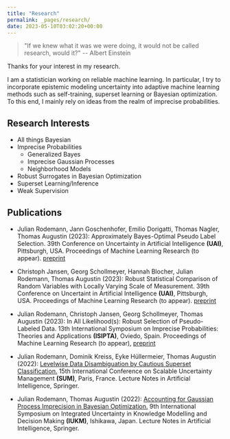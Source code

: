 ```yaml
---
title: "Research"
permalink: _pages/research/
date: 2023-05-10T03:02:20+00:00
---
```



> "If we knew what it was we were doing, it would not be called research, would it?"
> -- Albert Einstein

Thanks for your interest in my research. 

I am a statistician working on reliable machine learning. In particular, I try to incorporate epistemic modeling uncertainty into adaptive machine learning methods such as self-training, superset learning or Bayesian optimization. To this end, I mainly rely on ideas from the realm of imprecise probabilities.   

## Research Interests

* All things Bayesian
* Imprecise Probabilities
    * Generalized Bayes
    * Imprecise Gaussian Processes
    * Neighborhood Models
* Robust Surrogates in Bayesian Optimization
* Superset Learning/Inference
* Weak Supervision


## Publications

* Julian Rodemann, Jann Goschenhofer, Emilio Dorigatti, Thomas Nagler, Thomas Augustin (2023): Approximately Bayes-Optimal Pseudo Label Selection. 39th Conference on Uncertainty in Artificial Intelligence **(UAI)**, Pittsburgh, USA. Proceedings of Machine Learning Research (to appear). [preprint](https://arxiv.org/abs/2302.08883)

* Christoph Jansen, Georg Schollmeyer, Hannah Blocher, Julian Rodemann, Thomas Augustin (2023): Robust Statistical Comparison of Random Variables with Locally Varying Scale of Measurement. 39th Conference on Uncertaint in Artificial Intelligence **(UAI)**, Pittsburgh, USA. Proceedings of Machine Learning Research (to appear). [preprint](https://chjansen.weebly.com/uploads/1/3/8/2/138228135/jsbra.pdf)

* Julian Rodemann, Christoph Jansen, Georg Schollmeyer, Thomas Augustin (2023): In All Likelihood(s): Robust Selection of Pseudo-Labeled Data. 13th International Symposium on Imprecise Probabilities: Theories and Applications **(ISIPTA)**, Oviedo, Spain. Proceedings of Machine Learning Research (to appear), [preprint](https://arxiv.org/abs/2303.01117)

* Julian Rodemann, Dominik Kreiss, Eyke Hüllermeier, Thomas Augustin (2022): [Levelwise Data Disambiguation by Cautious Superset Classification.](https://link.springer.com/chapter/10.1007/978-3-031-18843-5_18) 15th International Conference on Scalable Uncertainty Management **(SUM)**, Paris, France. Lecture Notes in Artificial Intelligence, Springer.

* Julian Rodemann, Thomas Augustin (2022): [Accounting for Gaussian Process Imprecision in Bayesian Optimization.](https://link.springer.com/chapter/10.1007/978-3-030-98018-4_8) 9th International Symposium on Integrated Uncertainty in Knowledge Modelling and Decision Making **(IUKM)**, Ishikawa, Japan. Lecture Notes in Artificial Intelligence, Springer.
